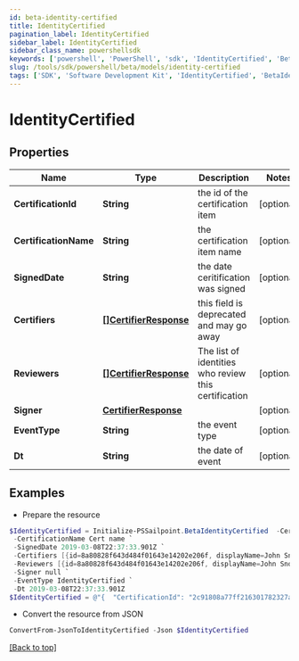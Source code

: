 ```yaml
---
id: beta-identity-certified
title: IdentityCertified
pagination_label: IdentityCertified
sidebar_label: IdentityCertified
sidebar_class_name: powershellsdk
keywords: ['powershell', 'PowerShell', 'sdk', 'IdentityCertified', 'BetaIdentityCertified'] 
slug: /tools/sdk/powershell/beta/models/identity-certified
tags: ['SDK', 'Software Development Kit', 'IdentityCertified', 'BetaIdentityCertified']
---
```



# IdentityCertified

## Properties

Name | Type | Description | Notes
------------ | ------------- | ------------- | -------------
**CertificationId** | **String** | the id of the certification item | [optional] 
**CertificationName** | **String** | the certification item name | [optional] 
**SignedDate** | **String** | the date ceritification was signed | [optional] 
**Certifiers** | [**[]CertifierResponse**](certifier-response) | this field is deprecated and may go away | [optional] 
**Reviewers** | [**[]CertifierResponse**](certifier-response) | The list of identities who review this certification | [optional] 
**Signer** | [**CertifierResponse**](certifier-response) |  | [optional] 
**EventType** | **String** | the event type | [optional] 
**Dt** | **String** | the date of event | [optional] 

## Examples

- Prepare the resource
```powershell
$IdentityCertified = Initialize-PSSailpoint.BetaIdentityCertified  -CertificationId 2c91808a77ff216301782327a50f09bf `
 -CertificationName Cert name `
 -SignedDate 2019-03-08T22:37:33.901Z `
 -Certifiers [{id=8a80828f643d484f01643e14202e206f, displayName=John Snow}] `
 -Reviewers [{id=8a80828f643d484f01643e14202e206f, displayName=John Snow}] `
 -Signer null `
 -EventType IdentityCertified `
 -Dt 2019-03-08T22:37:33.901Z
$IdentityCertified = @"{  "CertificationId": "2c91808a77ff216301782327a50f09bf", "CertificationName": "Cert name", "SignedDate": "2019-03-08T22:37:33.901Z", "Certifiers": [{"id": "8a80828f643d484f01643e14202e206f", "displayName":"John Snow"}], "Reviewers": [{"id": "8a80828f643d484f01643e14202e206f", "displayName":"John Snow"}], "Signer": null, "EventType": "IdentityCertified", "Dt": "2019-03-08T22:37:33.901Z" }"@
```

- Convert the resource from JSON
```powershell
ConvertFrom-JsonToIdentityCertified -Json $IdentityCertified
```


[[Back to top]](#) 

